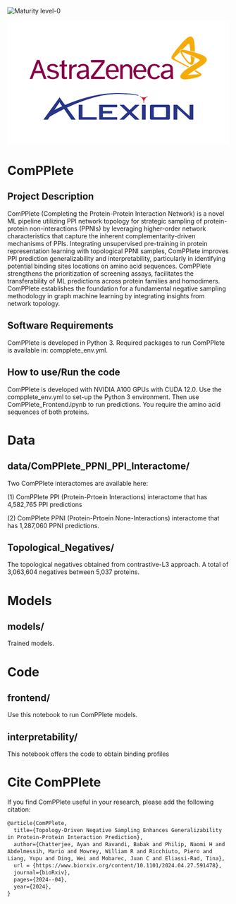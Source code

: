 ![Maturity level-0](https://img.shields.io/badge/Maturity%20Level-ML--0-red)

![Logo](https://github.com/alxndgb/ComPPlete/blob/main/images/Alexion_AZ_Logo.png)

# ComPPlete

## Project Description

ComPPlete (Completing the Protein-Protein Interaction Network) is a novel ML pipeline utilizing PPI network topology for strategic sampling of protein-protein non-interactions (PPNIs) by leveraging higher-order network characteristics that capture the inherent complementarity-driven mechanisms of PPIs.
Integrating unsupervised pre-training in protein representation learning with topological PPNI samples, ComPPlete improves PPI prediction generalizability and interpretability, particularly in identifying potential binding sites locations on amino acid sequences.
ComPPlete strengthens the prioritization of screening assays, facilitates the transferability of ML predictions across protein families and homodimers.
ComPPlete establishes the foundation for a fundamental negative sampling methodology in graph machine learning by integrating insights from network topology.

## Software Requirements

ComPPlete is developed in Python 3. Required packages to run ComPPlete is available in: compplete_env.yml.

## How to use/Run the code

ComPPlete is developed with NVIDIA A100 GPUs with CUDA 12.0. Use the compplete_env.yml to set-up the Python 3 environment. Then use ComPPlete_Frontend.ipynb to run predictions. You require the amino acid sequences of both proteins.

# Data

## data/ComPPlete_PPNI_PPI_Interactome/

Two ComPPlete interactomes are available here: 

(1) ComPPlete PPI (Protein-Prtoein Interactions) interactome that has 4,582,765 PPI predictions

(2) ComPPlete PPNI (Protein-Prtoein None-Interactions) interactome that has 1,287,060 PPNI predictions. 

## Topological_Negatives/

The topological negatives obtained from contrastive-L3 approach. A total of 3,063,604 negatives between 5,037 proteins.

# Models

## models/ 

Trained models.

# Code

## frontend/ 

Use this notebook to run ComPPlete models.

## interpretability/

This notebook offers the code to obtain binding profiles

# Cite ComPPlete

If you find ComPPlete useful in your research, please add the following citation:

```
@article{ComPPlete,
  title={Topology-Driven Negative Sampling Enhances Generalizability in Protein-Protein Interaction Prediction},
  author={Chatterjee, Ayan and Ravandi, Babak and Philip, Naomi H and Abdelmessih, Mario and Mowrey, William R and Ricchiuto, Piero and Liang, Yupu and Ding, Wei and Mobarec, Juan C and Eliassi-Rad, Tina},
  url = {https://www.biorxiv.org/content/10.1101/2024.04.27.591478},
  journal={bioRxiv},
  pages={2024--04},
  year={2024},
}

```

